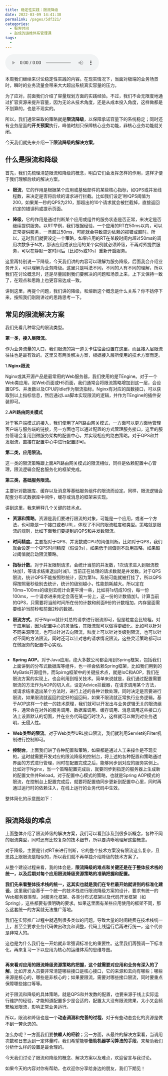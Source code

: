 ```yaml
---
title: 稳定性实践：限流降级
date: 2022-03-09 14:41:38
permalink: /pages/5df321/
categories:
  - 极客时间
  - 赵成的运维体系管理课
tags:
  - 
---
```

<audio title="24.稳定性实践：限流降级" src="https://static001.geekbang.org/resource/audio/3b/62/3b54c9135d31324ecfcc96ada8e38762.mp3" controls="controls"></audio> 
<p>本周我们继续来讨论稳定性实践的内容。在现实情况下，当面对极端的业务场景时，瞬时的业务流量会带来大大超出系统真实容量的压力。</p>
<p>为了应对，前面我们介绍了容量规划方面的实践经验。不过，我们不会无限度地通过扩容资源来提升容量，因为无论从技术角度，还是从成本投入角度，这样做都是不划算的，也是不现实的。</p>
<p>所以，我们通常采取的策略就是<strong>限流降级</strong>，以保障承诺容量下的系统稳定；同时还有业务层面的<strong>开关预案</strong>执行，峰值时刻只保障核心业务功能，非核心业务功能就关闭。</p>
<p>今天我们就先来介绍一下<strong>限流降级的解决方案</strong>。</p>
<h2>什么是限流和降级</h2>
<p>首先，我们先梳理清楚限流和降级的概念，明白它们会发挥怎样的作用，这样才便于我们理解后续的解决方案。</p>
<ul>
<li>
<p><strong>限流</strong>，它的作用是根据某个应用或基础部件的某些核心指标，如QPS或并发线程数，来决定是否将后续的请求进行拦截。比如我们设定1秒QPS阈值为200，如果某一秒的QPS为210，那超出的10个请求就会被拦截掉，直接返回约定的错误码或提示页面。</p>
</li>
<li>
<p><strong>降级</strong>，它的作用是通过判断某个应用或组件的服务状态是否正常，来决定是否继续提供服务。以RT举例，我们根据经验，一个应用的RT在50ms以内，可以正常提供服务，一旦超过50ms，可能就会导致周边依赖的报错或超时。所以，这时我们就要设定一个策略，如果应用的RT在某段时间内超过50ms的调用次数多于N次，那该应用或该应用的某个实例就必须降级，不再对外提供服务，可以在静默一定时间后（比如5s或10s）重新开启服务。</p>
</li>
</ul>
<p>这里再特别说一下降级，今天我们讲的内容可以理解为服务降级，后面我会介绍业务开关，可以理解为业务降级。这里只是叫法不同，不同的人有不同的理解，所以我们在讨论概念时，还是尽量回到我们要解决的问题和场景上来，上下文保持一致了，在观点和思路上也更容易达成一致。</p>
<p>讲到这里，再提个问题，我们讲的降级，和熔断这个概念是什么关系？你不妨停下来，按照我们刚刚讲过的思路思考一下。</p>
<h2>常见的限流解决方案</h2>
<p>我们先看几种常见的限流类型。</p>
<!-- [[[read_end]]] -->
<p><strong>第一类，接入层限流。</strong></p>
<p>作为业务流量的入口，我们限流的第一道关卡往往会设置在这里，而且接入层限流往往也是最有效的。这里又有两类解决方案，根据接入层所使用的技术方案而定。</p>
<p>1.<strong>Nginx限流</strong></p>
<p>Nginx或其开源产品是最常用的Web服务器，我们使用的是TEngine。对于一个Web类应用，如Web页面或H5页面，我们通常会将限流策略增加到这一层，会设置QPS、并发数以及CPU的Idle作为限流指标。Nginx有对应的函数接口，可以获取到以上指标信息，然后通过Lua脚本实现限流的逻辑，并作为TEngine的插件安装即可。</p>
<p>2.<strong>API路由网关模式</strong></p>
<p>对于客户端模式的接入，我们使用了API路由网关模式，一方面可以更方面地管理客户端与服务端的链接，另一方面也可以通过配置的方式管理服务接口，这里的服务管理会复用到微服务架构的配置中心，并实现相应的路由策略。对于QPS和并发限流，直接在配置中心中进行配置即可。</p>
<p><strong>第二类，应用限流。</strong></p>
<p>这一类的限流策略跟上面API路由网关模式的限流相似，同样是依赖配置中心管理，限流逻辑会配套服务化的框架完成。</p>
<p><strong>第三类，基础服务限流。</strong></p>
<p>主要针对数据库、缓存以及消息等基础服务组件的限流而设定。同样，限流逻辑会配套分布式数据库中间件，缓存或消息的框架来实现。</p>
<p>讲到这里，我来解释几个关键的技术点。</p>
<ul>
<li>
<p><strong>资源和策略</strong>。资源是我们要进行限流的对象，可能是一个应用，或者一个方法，也可能是一个接口或者URL，体现了不同的限流粒度和类型。策略就是限流的规则，比如下面我们要提到的QPS和并发数限流。</p>
</li>
<li>
<p><strong>时间精度</strong>。主要指对于QPS、并发数或CPU的阈值判断。比如对于QPS，我们就会设定一个QPS时间精度（假设3s），如果低于阈值则不启用策略，如果超过阈值就启动限流策略。</p>
</li>
<li>
<p><strong>指标计数</strong>。对于并发限制请求，会统计当前的并发数，1次请求进入到限流模块加1，等请求结束退出时减1，当前正在处理的请求数就是并发数。对于QPS限流，统计QPS不能按照秒统计，因为第1s，系统可能就被打挂了，所以QPS得按照毫秒级别去统计，统计的级别越小，性能损耗越大。所以定在10ms~100ms的级别去统计会更平滑一些，比如将1s切成10份，每一份100ms，一个请求进来肯定会落在某一份上，这一份的计数值加1。计算当前的QPS，只需要将当前时间所在份的计数和前面9份的计数相加，内存里面需要维护当前秒和前面2秒的数据。</p>
</li>
<li>
<p><strong>限流方式</strong>。对于Nginx就针对总的请求进行限流即可，但是粒度会比较粗。对于应用层，因为配置中心的灵活性，其限流就可以做得更细化。比如可以针对不同来源限流，也可以针对去向限流，粒度上可以针对类级别限流，也可以针对不同的方法限流，同时还可以针对总的请求情况限流，这些灵活策略都可以在微服务的配置中心实现。</p>
</li>
</ul>
<p><img src="https://static001.geekbang.org/resource/image/ce/76/ceaba63c6820d82e6e12ff47122d4d76.jpg" alt="" /></p>
<ul>
<li>
<p><strong>Spring AOP</strong>。对于Java应用，绝大多数公司都会用到Spring框架，包括我们上面讲到的分布式数据库等组件，也一样会依赖Spring框架，比如我们用到的MyBatis开源组件。而Spirng框架中的关键技术点，就是IoC和AOP，我们在限流方案的实现上，也会利用到相关技术。简单来说就是，我们通过配置需要限流的方法作为AOP的切入点，设定Advice拦截器，在请求调用某个方法，或请求结束退出某个方法时，进行上述的各种计数处理，同时决定是否要进行限流，如果限流就返回约定好的返回码，如果不限流就正常执行业务逻辑。基于AOP这样一个统一的技术原理，我们就可以开发出与业务逻辑无关的限流组件，通常会在对外的服务调用、数据库调用、缓存调用、消息调用这些接口方法上设置默认的切面，并在业务代码运行时注入，这样就可以做到对业务透明，无侵入性。</p>
</li>
<li>
<p><strong>Web类型的限流</strong>。对于Web类型URL接口限流，我们就利用Servlet的Filter机制进行控制即可。</p>
</li>
<li>
<p><strong>控制台</strong>。上面我们讲了各种配置和策略，如果都是通过人工来操作是不现实的，这时就需要开发对应的限流降级的控制台，将上述的各种配置和策略通过界面的方式进行管理，同时在配置完成之后，能够同步到对应的服务实例上。比如对于Nginx，当一个策略配置完成后，就要同步到指定的服务器上生成新的配置文件并Reload。对于配置中心模式的策略，也就是Spring AOP模式的限流，在控制台上配置完成后，就要将配置值同步更新到配置中心里，同时再通过运行时的依赖注入，在线上运行的业务代码中生效。</p>
</li>
</ul>
<p>整体简化的示意图如下：</p>
<p><img src="https://static001.geekbang.org/resource/image/e2/ce/e2295ae12fc4b83e7efc51c456f421ce.jpg" alt="" /></p>
<h2>限流降级的难点</h2>
<p>上面整体介绍了限流降级的解决方案，我们可以看到涉及到很多新概念，各种不同的限流类型，同时还有比较复杂的技术细节，所以要清晰地理解这些概念。</p>
<p>对于降级，主要是针对RT来进行判断，它的整个技术方案没有限流这么复杂，且思路上跟限流是相似的，所以我们就不再单独介绍降级的技术方案了。</p>
<p>从整个建设过程来看，我的体会是，<strong>限流降级的难点和关键还是在于整体技术栈的统一，以及后期对每个应用限流降级资源策略的准确把握和配置。</strong></p>
<p><strong>我们先来看整体技术栈的统一，这其实也就是我们在专栏最开始就讲到的标准化建设</strong>。这里我们会基于一个统一的技术栈进行限流降级方案的设计，要求有统一的Web服务器类型。对服务化框架、各类分布式框架以及代码开发框架（如Spring），这些都要有很明确的要求。如果这里面有某些应用使用的框架不同，那么这套统一的方案就无法推广落地。</p>
<p>我们在实际推广过程中就遇到很多类似的问题，导致大量的时间耗费在技术栈统一上，甚至会要求业务代码做出改变和调整，代码上线运行后再进行统一，这个代价是非常大的。</p>
<p>这也是为什么我们在一开始就非常强调标准化的重要性。这里我们再强调一下标准化，再来复习一下以应用为核心的运维体系的思维导图。</p>
<p><img src="https://static001.geekbang.org/resource/image/30/12/30e69662ae3e40cef3002587cbca3212.jpg" alt="" /></p>
<p><strong>再来看对应用的限流降级资源策略的把握，这个就需要对应用和业务有深入的了解</strong>。比如开发人员要非常清楚哪些接口是核心接口，它的来源和去向有哪些；哪些来源是核心的，哪些是非核心的；如果要限流，需要对哪些接口限流，同时要重点保障哪些接口等等。</p>
<p>对于限流和降级的具体策略，就是QPS和并发数的配置，也要来源于线上实际运行维护的经验，才能知道配置多少是合适的，配置太大没有限流效果，太小又会频繁触发限流，影响正常业务运行。</p>
<p>所以，限流和降级也是一个<strong>动态调测和完善的过程</strong>，对于有些动态变化的资源是做不到一劳永逸的。</p>
<p>怎么办呢？一方面我们要<strong>依赖人的经验</strong>；另一方面，从最终的解决方案看，当调用次数和日志达到一定体量时，我们希望能够<strong>借助机器学习算法的手段</strong>，来帮助我们分析什么样的设置是最合理的。</p>
<p>今天我们讨论了限流和降级的概念、解决方案以及难点，欢迎留言与我讨论。</p>
<p>如果今天的内容对你有帮助，也欢迎你分享给身边的朋友，我们下期见！</p>
<p></p>
